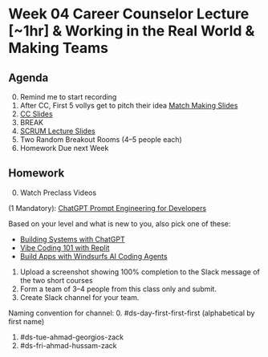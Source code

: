 # Week 04  Career Counselor Lecture [~1hr] & Working in the Real World & Making Teams

## Agenda
0. Remind me to start recording
0. After CC, First 5 vollys get to pitch their idea [Match Making Slides]()
0. [CC Slides]()
0. BREAK
0. [SCRUM Lecture Slides](https://docs.google.com/presentation/d/1G-7RNgZinNdX1FChukCllxV07ioiHQRA7gaxPV6eYHw/edit?usp=sharing)
0. Two Random Breakout Rooms (4–5 people each)
0. Homework Due next Week



## Homework
0. Watch Preclass Videos

  (1 Mandatory): [ChatGPT Prompt Engineering for Developers](https://www.deeplearning.ai/short-courses/chatgpt-prompt-engineering-for-developers/?utm_source=chatgpt.com)

  Based on your level and what is new to you, also pick one of these:

  - [Building Systems with ChatGPT](https://www.deeplearning.ai/short-courses/building-systems-with-chatgpt/?utm_source=chatgpt.com)
  - [Vibe Coding 101 with Replit](https://www.deeplearning.ai/short-courses/vibe-coding-101-with-replit/)
  - [Build Apps with Windsurfs AI Coding Agents](https://www.deeplearning.ai/short-courses/build-apps-with-windsurfs-ai-coding-agents/)

1. Upload a screenshot showing 100% completion to the Slack message of the two short courses
2. Form a team of 3–4 people from this class only and submit.
3. Create Slack channel for your team.

Naming convention for channel:
0. #ds-day-first-first-first (alphabetical by first name)
1. #ds-tue-ahmad-georgios-zack
2. #ds-fri-ahmad-hussam-zack
